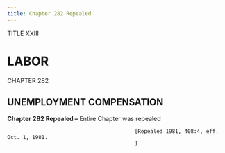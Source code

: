 ```yaml
---
title: Chapter 282 Repealed
---
```


TITLE XXIII
                                             
LABOR
============

CHAPTER 282
                                             
UNEMPLOYMENT COMPENSATION
-------------------------

**Chapter 282 Repealed –** Entire Chapter was repealed


                                             [Repealed 1981, 408:4, eff. Oct. 1, 1981.
                                             ]
